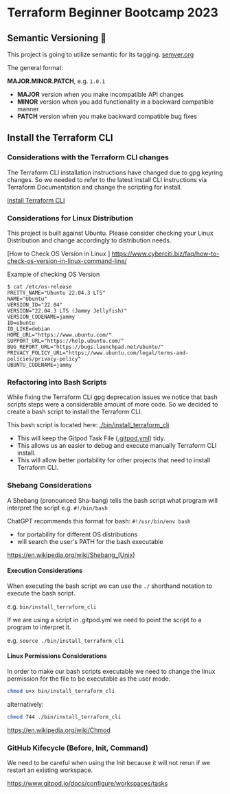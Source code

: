 # Terraform Beginner Bootcamp 2023

## Semantic Versioning :mage:

This project is going to utilize semantic for its tagging.
[semver.org](https://semver.org/)

The general format:

**MAJOR.MINOR.PATCH**, e.g. `1.0.1`

- **MAJOR** version when you make incompatible API changes
- **MINOR** version when you add functionality in a backward compatible manner
- **PATCH** version when you make backward compatible bug fixes

## Install the Terraform CLI

### Considerations with the Terraform CLI changes
The Terraform CLI installation instructions have changed due to gpg keyring changes. So we needed to refer to the latest install CLI instructions via Terraform Documentation and change the scripting for install.

[Install Terraform CLI](https://developer.hashicorp.com/terraform/tutorials/aws-get-started/install-cli)

### Considerations for Linux Distribution

This project is built against Ubuntu. Please consider checking your Linux Distribution and change accordingly to distribution needs.

[How to Check OS Version in Linux ]
https://www.cyberciti.biz/faq/how-to-check-os-version-in-linux-command-line/

Example of checking OS Version

```
$ cat /etc/os-release
PRETTY_NAME="Ubuntu 22.04.3 LTS"
NAME="Ubuntu"
VERSION_ID="22.04"
VERSION="22.04.3 LTS (Jammy Jellyfish)"
VERSION_CODENAME=jammy
ID=ubuntu
ID_LIKE=debian
HOME_URL="https://www.ubuntu.com/"
SUPPORT_URL="https://help.ubuntu.com/"
BUG_REPORT_URL="https://bugs.launchpad.net/ubuntu/"
PRIVACY_POLICY_URL="https://www.ubuntu.com/legal/terms-and-policies/privacy-policy"
UBUNTU_CODENAME=jammy
```

### Refactoring into Bash Scripts

While fixing the Terraform CLI gpg deprecation issues we notice that bash scripts steps were a considerable amount of more code. So we decided to create a bash script to install the Terraform CLI.

This bash script is located here: [./bin/install_terraform_cli](./bin/install_terraform_cli)

- This will keep the Gitpod Task File ([.gitpod.yml](.gitpod.yml)) tidy.
- This allows us an easier to debug and execute manually Terraform CLI install.
- This will allow better portability for other projects that need to install Terraform CLI.

### Shebang Considerations

A Shebang (pronounced Sha-bang) tells the bash script what program will interpret the script e.g. `#!/bin/bash`

ChatGPT recommends this format for bash: `#!/usr/bin/env bash`

- for portability for different OS distributions
- will search the user's PATH for the bash executable

https://en.wikipedia.org/wiki/Shebang_(Unix)

#### Execution Considerations

When executing the bash script we can use the `./` shorthand notation to execute the bash script.

e.g. `bin/install_terraform_cli`

If we are using a script in .gitpod.yml we need to point the script to a program to interpret it.

e.g. `source ./bin/install_terraform_cli`

#### Linux Permissions Considerations  

In order to make our bash scripts executable we need to change the linux permission for the file to be executable as the user mode.

```sh
chmod u+x bin/install_terraform_cli
```
alternatively:

```sh
chmod 744 ./bin/install_terraform_cli
```

https://en.wikipedia.org/wiki/Chmod

### GitHub Kifecycle (Before, Init, Command)

We need to be careful when using the Init because it will not rerun if we restart an existing workspace.
 
https://www.gitpod.io/docs/configure/workspaces/tasks